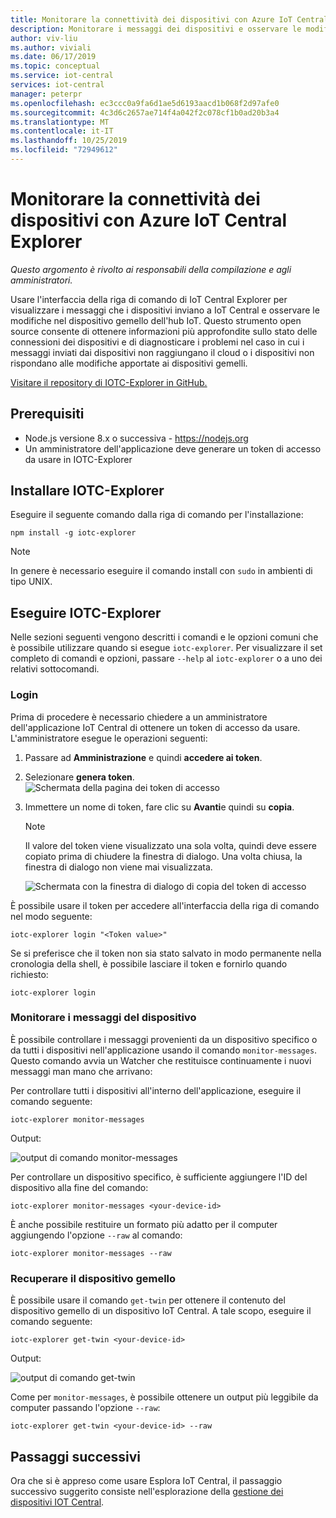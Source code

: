 ```yaml
---
title: Monitorare la connettività dei dispositivi con Azure IoT Central Explorer
description: Monitorare i messaggi dei dispositivi e osservare le modifiche del dispositivo gemello usando l'interfaccia della riga di comando di IoT Central Explorer.
author: viv-liu
ms.author: viviali
ms.date: 06/17/2019
ms.topic: conceptual
ms.service: iot-central
services: iot-central
manager: peterpr
ms.openlocfilehash: ec3ccc0a9fa6d1ae5d6193aacd1b068f2d97afe0
ms.sourcegitcommit: 4c3d6c2657ae714f4a042f2c078cf1b0ad20b3a4
ms.translationtype: MT
ms.contentlocale: it-IT
ms.lasthandoff: 10/25/2019
ms.locfileid: "72949612"
---
```

# <a name="monitor-device-connectivity-using-the-azure-iot-central-explorer"></a>Monitorare la connettività dei dispositivi con Azure IoT Central Explorer

*Questo argomento è rivolto ai responsabili della compilazione e agli amministratori.*

Usare l'interfaccia della riga di comando di IoT Central Explorer per visualizzare i messaggi che i dispositivi inviano a IoT Central e osservare le modifiche nel dispositivo gemello dell'hub IoT. Questo strumento open source consente di ottenere informazioni più approfondite sullo stato delle connessioni dei dispositivi e di diagnosticare i problemi nel caso in cui i messaggi inviati dai dispositivi non raggiungano il cloud o i dispositivi non rispondano alle modifiche apportate ai dispositivi gemelli.

[Visitare il repository di IOTC-Explorer in GitHub.](https://aka.ms/iotciotcexplorercligithub)

## <a name="prerequisites"></a>Prerequisiti

+ Node.js versione 8.x o successiva - https://nodejs.org
+ Un amministratore dell'applicazione deve generare un token di accesso da usare in IOTC-Explorer

## <a name="install-iotc-explorer"></a>Installare IOTC-Explorer

Eseguire il seguente comando dalla riga di comando per l'installazione:

```cmd/sh
npm install -g iotc-explorer
```

> [!NOTE]
> In genere è necessario eseguire il comando install con `sudo` in ambienti di tipo UNIX.

## <a name="run-iotc-explorer"></a>Eseguire IOTC-Explorer

Nelle sezioni seguenti vengono descritti i comandi e le opzioni comuni che è possibile utilizzare quando si esegue `iotc-explorer`. Per visualizzare il set completo di comandi e opzioni, passare `--help` al `iotc-explorer` o a uno dei relativi sottocomandi.

### <a name="login"></a>Login

Prima di procedere è necessario chiedere a un amministratore dell'applicazione IoT Central di ottenere un token di accesso da usare. L'amministratore esegue le operazioni seguenti:

1. Passare ad **Amministrazione** e quindi **accedere ai token**.
1. Selezionare **genera token**.
    ![Schermata della pagina dei token di accesso](media/howto-use-iotc-explorer/accesstokenspage.png)

1. Immettere un nome di token, fare clic su **Avanti**e quindi su **copia**.
    > [!NOTE]
    > Il valore del token viene visualizzato una sola volta, quindi deve essere copiato prima di chiudere la finestra di dialogo. Una volta chiusa, la finestra di dialogo non viene mai visualizzata.

    ![Schermata con la finestra di dialogo di copia del token di accesso](media/howto-use-iotc-explorer/copyaccesstoken.png)

È possibile usare il token per accedere all'interfaccia della riga di comando nel modo seguente:

```cmd/sh
iotc-explorer login "<Token value>"
```

Se si preferisce che il token non sia stato salvato in modo permanente nella cronologia della shell, è possibile lasciare il token e fornirlo quando richiesto:

```cmd/sh
iotc-explorer login
```

### <a name="monitor-device-messages"></a>Monitorare i messaggi del dispositivo

È possibile controllare i messaggi provenienti da un dispositivo specifico o da tutti i dispositivi nell'applicazione usando il comando `monitor-messages`. Questo comando avvia un Watcher che restituisce continuamente i nuovi messaggi man mano che arrivano:

Per controllare tutti i dispositivi all'interno dell'applicazione, eseguire il comando seguente:

```cmd/sh
iotc-explorer monitor-messages
```

Output:

![output di comando monitor-messages](media/howto-use-iotc-explorer/monitormessages.png)

Per controllare un dispositivo specifico, è sufficiente aggiungere l'ID del dispositivo alla fine del comando:

```cmd/sh
iotc-explorer monitor-messages <your-device-id>
```

È anche possibile restituire un formato più adatto per il computer aggiungendo l'opzione `--raw` al comando:

```cmd/sh
iotc-explorer monitor-messages --raw
```

### <a name="get-device-twin"></a>Recuperare il dispositivo gemello

È possibile usare il comando `get-twin` per ottenere il contenuto del dispositivo gemello di un dispositivo IoT Central. A tale scopo, eseguire il comando seguente:

```cmd/sh
iotc-explorer get-twin <your-device-id>
```

Output:

![output di comando get-twin](media/howto-use-iotc-explorer/getdevicetwin.png)

Come per `monitor-messages`, è possibile ottenere un output più leggibile da computer passando l'opzione `--raw`:

```cmd/sh
iotc-explorer get-twin <your-device-id> --raw
```

## <a name="next-steps"></a>Passaggi successivi

Ora che si è appreso come usare Esplora IoT Central, il passaggio successivo suggerito consiste nell'esplorazione della [gestione dei dispositivi IOT Central](howto-manage-devices.md).
